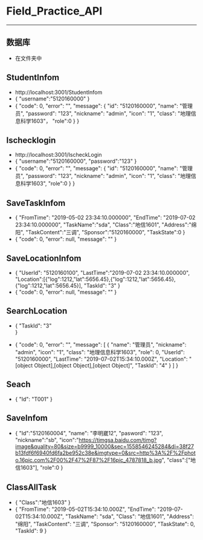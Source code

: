 # Field_Practice_API
---
## 数据库
+ 在文件夹中
## StudentInfom
+ http://localhost:3001/StudentInfom
+ {
	"username":"5120160000"
}
+ {
    "code": 0,
    "error": "",
    "message": {
        "id": "5120160000",
        "name": "管理员",
        "password": "123",
        "nickname": "admin",
        "icon": "1",
        "class": "地理信息科学1603"，
        "role":0
    }
}
## Ischecklogin
+ http://localhost:3001/IscheckLogin
+ {
	"username":"5120160000",
	"password":"123"
}
+ {
    "code": 0,
    "error": "",
    "message": {
        "id": "5120160000",
        "name": "管理员",
        "password": "123",
        "nickname": "admin",
        "icon": "1",
        "class": "地理信息科学1603",
        "role":0
    }
}

## SaveTaskInfom
+ {
	"FromTime": "2019-05-02 23:34:10.000000",
	"EndTime": "2019-07-02 23:34:10.000000",
	"TaskName":"sda",
	"Class":"地信1601",
	"Address":"绵阳",
	"TaskContent":"三调",
	"Sponsor":"5120160000",
	"TaskState":0
}
+ {
    "code": 0,
    "error": null,
    "message": ""
}
## SaveLocationInfom
+ 
	{
	"UserId": "5120160100",
	"LastTime":"2019-07-02 23:34:10.000000",
    "Location":[{"log":1212,"lat":5656.45},{"log":1212,"lat":5656.45},{"log":1212,"lat":5656.45}],
    "TaskId": "3"
}
+ {
    "code": 0,
    "error": null,
    "message": ""
}
## SearchLocation
+ {
	"TaskId": "3"	
}

+ {
    "code": 0,
    "error": "",
    "message": [
        {
            "name": "管理员",
            "nickname": "admin",
            "icon": "1",
            "class": "地理信息科学1603",
            "role": 0,
            "UserId": "5120160000",
            "LastTime": "2019-07-02T15:34:10.000Z",
            "Location": "[object Object],[object Object],[object Object]",
            "TaskId": "4"
        }
    ]
}
## Seach
+ {
	"Id": "T001"
}



## SaveInfom
+ {
	 "Id":"5120160004",
	"name": "李明崴12",
	"pasword": "123",
	"nickname":"sb",
	"icon":"https://timgsa.baidu.com/timg?image&quality=80&size=b9999_10000&sec=1558546245284&di=38f27b13fdf6f6940fd6fa2be952c38e&imgtype=0&src=http%3A%2F%2Fphoto.16pic.com%2F00%2F47%2F87%2F16pic_4787818_b.jpg",
	"class":["地信1603"],
	"role":0
}


## ClassAllTask
+ {
    "Class":"地信1603"
}
+ {
    "FromTime": "2019-05-02T15:34:10.000Z",
            "EndTime": "2019-07-02T15:34:10.000Z",
            "TaskName": "sda",
            "Class": "地信1601",
            "Address": "绵阳",
            "TaskContent": "三调",
            "Sponsor": "5120160000",
            "TaskState": 0,
            "TaskId": 9
}